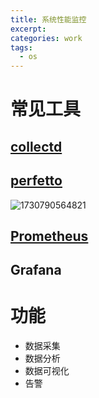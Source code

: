 ```yaml
---
title: 系统性能监控
excerpt: 
categories: work
tags:
  - os
---
```


# 常见工具

## [collectd](https://github.com/collectd/collectd)

## [perfetto](https://perfetto.dev/docs/)

![1730790564821](https://file+.vscode-resource.vscode-cdn.net/Users/manchey/workspace/blog/manchey.github.io/_posts/image/2024-11-05-%E7%B3%BB%E7%BB%9F%E6%80%A7%E8%83%BD%E7%9B%91%E6%8E%A7/1730790564821.png)

## [Prometheus](https://prometheus.io/)


## Grafana


# 功能

- 数据采集
- 数据分析
- 数据可视化
- 告警
